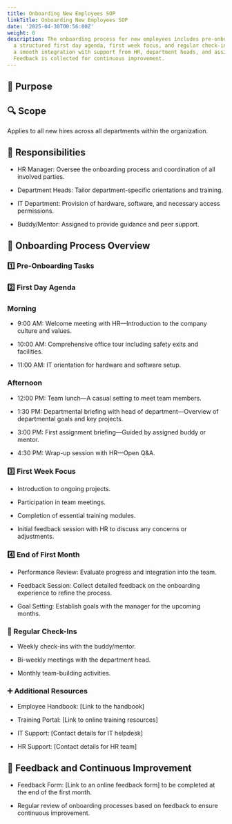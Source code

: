 ```yaml
---
title: Onboarding New Employees SOP
linkTitle: Onboarding New Employees SOP
date: '2025-04-30T00:56:00Z'
weight: 0
description: The onboarding process for new employees includes pre-onboarding tasks,
  a structured first day agenda, first week focus, and regular check-ins, ensuring
  a smooth integration with support from HR, department heads, and assigned buddies.
  Feedback is collected for continuous improvement.
---
```



## 🎯 Purpose

<!-- Unsupported block type: callout -->

## 🔍 Scope

Applies to all new hires across all departments within the organization.

## 👥 Responsibilities

- HR Manager: Oversee the onboarding process and coordination of all involved parties.

- Department Heads: Tailor department-specific orientations and training.

- IT Department: Provision of hardware, software, and necessary access permissions.

- Buddy/Mentor: Assigned to provide guidance and peer support.

## 🔄 Onboarding Process Overview

### 1️⃣ Pre-Onboarding Tasks

<!-- Unsupported block type: to_do -->

<!-- Unsupported block type: to_do -->

<!-- Unsupported block type: to_do -->

### 2️⃣ First Day Agenda

### Morning

- 9:00 AM: Welcome meeting with HR—Introduction to the company culture and values.

- 10:00 AM: Comprehensive office tour including safety exits and facilities.

- 11:00 AM: IT orientation for hardware and software setup.

### Afternoon

- 12:00 PM: Team lunch—A casual setting to meet team members.

- 1:30 PM: Departmental briefing with head of department—Overview of departmental goals and key projects.

- 3:00 PM: First assignment briefing—Guided by assigned buddy or mentor.

- 4:30 PM: Wrap-up session with HR—Open Q&A.

### 3️⃣ First Week Focus

- Introduction to ongoing projects.

- Participation in team meetings.

- Completion of essential training modules.

- Initial feedback session with HR to discuss any concerns or adjustments.

### 4️⃣ End of First Month

- Performance Review: Evaluate progress and integration into the team.

- Feedback Session: Collect detailed feedback on the onboarding experience to refine the process.

- Goal Setting: Establish goals with the manager for the upcoming months.

### 🔁 Regular Check-Ins

- Weekly check-ins with the buddy/mentor.

- Bi-weekly meetings with the department head.

- Monthly team-building activities.

### ➕ Additional Resources

- Employee Handbook: [Link to the handbook]

- Training Portal: [Link to online training resources]

- IT Support: [Contact details for IT helpdesk]

- HR Support: [Contact details for HR team]

## 💬 Feedback and Continuous Improvement

- Feedback Form: [Link to an online feedback form] to be completed at the end of the first month.

- Regular review of onboarding processes based on feedback to ensure continuous improvement.

